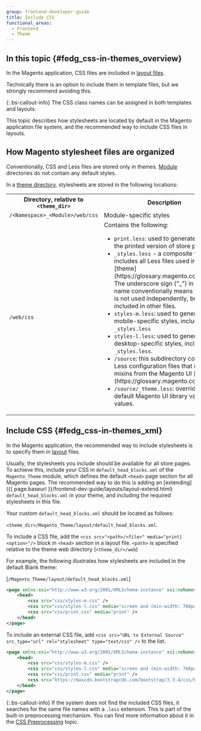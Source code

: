 ```yaml
---
group: frontend-developer-guide
title: Include CSS
functional_areas:
  - Frontend
  - Theme
---
```


## In this topic {#fedg_css-in-themes_overview}

In the Magento application, CSS files are included in [layout files].

Technically there is an option to include them in template files, but we strongly recommend avoiding this.

{:.bs-callout-info}
The CSS class names can be assigned in both templates and layouts.

This topic describes how stylesheets are located by default in the Magento application file system, and the recommended way to include CSS files in layouts.

## How Magento stylesheet files are organized

Conventionally, CSS and Less files are stored only in themes. [Module](https://glossary.magento.com/module) directories do not contain any default styles.

In a [theme directory][], stylesheets are stored in the following locations:

<table>
<tr>
<th>Directory, relative to <code>&lt;theme_dir&gt;</code></th>
<th>Description</th>
</tr>
<tr>
<td> <code>/&lt;Namespace&gt;_&lt;Module&gt;/web/css</code>
</td>
<td> Module-specific styles
</td>
</tr>
<tr>
<td> <code>/web/css</code>
   </td>
   <td>
Contains the following:
<ul>
<li>
<code>print.less</code>: used to generate styles for the printed version of store pages.
</li>
<li><code>_styles.less</code> - a composite file, which includes all Less files used in the [theme](https://glossary.magento.com/theme). The underscore sign ("_") in a file name conventionally means that a file is not used independently, but is included in other files.
</li>
<li><code>styles-m.less</code>: used to generate mobile-specific styles, includes <code>_styles.less</code>
</li>
<li><code>styles-l.less</code>: used to generate desktop-specific styles, includes <code>_styles.less</code>.
</li>
<li><code>/source</code>: this subdirectory contains Less configuration files that invoke mixins from the Magento UI [library](https://glossary.magento.com/library)
</li>
<li>
<code>/source/_theme.less</code>: overrides the default Magento UI library variables values.
</li>

  </ul>
   </td>
</tr>

</table>

## Include CSS {#fedg_css-in-themes_xml}

In the Magento application, the recommended way to include stylesheets is to specify them in [layout](https://glossary.magento.com/layout) files.

Usually, the stylesheets you include should be available for all store pages. To achieve this, include your CSS in `default_head_blocks.xml` of the `Magento_Theme` module, which defines the default `<head>` page section for all Magento pages.
The recommended way to do this is adding an [extending]({{ page.baseurl }}/frontend-dev-guide/layouts/layout-extend.html) `default_head_blocks.xml` in your theme, and including the required stylesheets in this file.

Your custom `default_head_blocks.xml` should be located as follows:

`<theme_dir>/Magento_Theme/layout/default_head_blocks.xml`.

To include a CSS file, add the `<css src="<path>/<file>" media="print|<option>"/>` block in `<head>` section in a layout file. `<path>` is specified relative to the theme web directory (`<theme_dir>/web`)

For example, the following illustrates how stylesheets are included in the default Blank theme:

[`/Magento_Theme/layout/default_head_blocks.xml`]

```xml
<page xmlns:xsi="http://www.w3.org/2001/XMLSchema-instance" xsi:noNamespaceSchemaLocation="urn:magento:framework:View/Layout/etc/page_configuration.xsd">
    <head>
        <css src="css/styles-m.css" />
        <css src="css/styles-l.css" media="screen and (min-width: 768px)"/>
        <css src="css/print.css" media="print" />
    </head>
</page>
```

To include an external CSS file, add `<css src="URL to External Source" src_type="url" rel="stylesheet" type="text/css" />` to the list.

```xml
<page xmlns:xsi="http://www.w3.org/2001/XMLSchema-instance" xsi:noNamespaceSchemaLocation="urn:magento:framework:View/Layout/etc/page_configuration.xsd">
    <head>
        <css src="css/styles-m.css" />
        <css src="css/styles-l.css" media="screen and (min-width: 768px)"/>
        <css src="css/print.css" media="print" />
        <css src="https://maxcdn.bootstrapcdn.com/bootstrap/3.3.4/css/bootstrap-theme.min.css"  src_type="url" rel="stylesheet" type="text/css"  />
    </head>
</page>
```

{:.bs-callout-info}
If the system does not find the included CSS files, it searches for the same file names with a `.less` extension. This is part of the built-in preprocessing mechanism. You can find more information about it in the [CSS Preprocessing] topic.

[layout files]: {{page.baseurl}}/frontend-dev-guide/layouts/layout-overview.html
[theme directory]: {{page.baseurl}}/frontend-dev-guide/themes/theme-structure.html
[CSS Preprocessing]: {{page.baseurl}}/frontend-dev-guide/css-topics/css-preprocess.html
